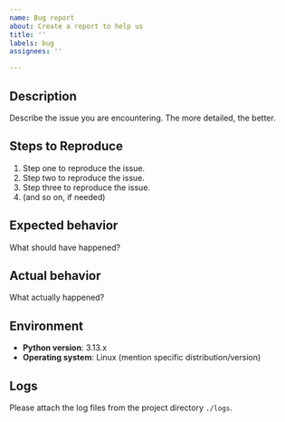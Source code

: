 ```yaml
---
name: Bug report
about: Create a report to help us
title: ''
labels: bug
assignees: ''

---
```


## Description
Describe the issue you are encountering. The more detailed, the better.

## Steps to Reproduce
1. Step one to reproduce the issue.
2. Step two to reproduce the issue.
3. Step three to reproduce the issue.
4. (and so on, if needed)

## Expected behavior
What should have happened?

## Actual behavior
What actually happened?

## Environment
- **Python version**: 3.13.x
- **Operating system**: Linux (mention specific distribution/version)

## Logs
Please attach the log files from the project directory `./logs`.

